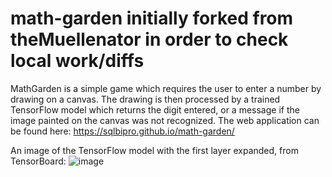 # math-garden initially forked from theMuellenator in order to check local work/diffs

MathGarden is a simple game which requires the user to enter a number by drawing on a canvas.  The drawing is then processed by a trained TensorFlow model which returns the digit entered, or a message if the image painted on the canvas was not recognized.  The web application can be found here:  https://sqlbipro.github.io/math-garden/

An image of the TensorFlow model with the first layer expanded, from TensorBoard:
![image](https://github.com/user-attachments/assets/6ec1b00a-0bc8-490d-8571-c97c4e9f8f52)

